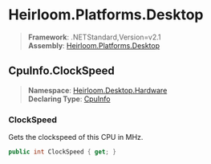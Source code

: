 # Heirloom.Platforms.Desktop

> **Framework**: .NETStandard,Version=v2.1  
> **Assembly**: [Heirloom.Platforms.Desktop][0]  

## CpuInfo.ClockSpeed

> **Namespace**: [Heirloom.Desktop.Hardware][0]  
> **Declaring Type**: [CpuInfo][1]  

### ClockSpeed

Gets the clockspeed of this CPU in MHz.

```cs
public int ClockSpeed { get; }
```

[0]: ../../../Heirloom.Platforms.Desktop.md
[1]: ../CpuInfo.md
